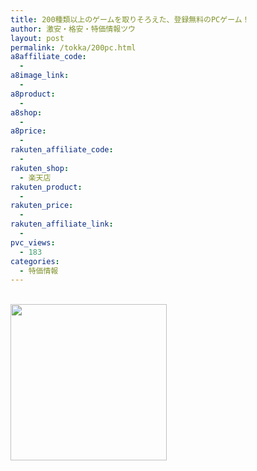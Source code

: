 ```yaml
---
title: 200種類以上のゲームを取りそろえた、登録無料のPCゲーム！
author: 激安・格安・特価情報ツウ
layout: post
permalink: /tokka/200pc.html
a8affiliate_code:
  -
a8image_link:
  -
a8product:
  -
a8shop:
  -
a8price:
  -
rakuten_affiliate_code:
  -
rakuten_shop:
  - 楽天店
rakuten_product:
  -
rakuten_price:
  -
rakuten_affiliate_link:
  -
pvc_views:
  - 183
categories:
  - 特価情報
---
```

<a href="//px.a8.net/svt/ejp?a8mat=2HFQUL+BMJRTM+2NPU+6F1WH" target="_blank"><br /> <img border="0" width="250" height="250" alt="" src="//www26.a8.net/svt/bgt?aid=150220461703&#038;wid=002&#038;eno=01&#038;mid=s00000012405001078000&#038;mc=1" /></a>
<img border="0" src="//i2.wp.com/www16.a8.net/0.gif?resize=1%2C1" alt="" data-recalc-dims="1" />